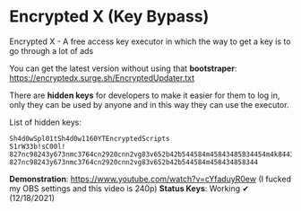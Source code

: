 # Encrypted X (Key Bypass)

Encrypted X - A free access key executor in which the way to get a key is to go through a lot of ads

You can get the latest version without using that **bootstraper**: https://encryptedx.surge.sh/EncryptedUpdater.txt

There are **hidden keys** for developers to make it easier for them to log in, only they can be used by anyone and in this way they can use the executor.

List of hidden keys:
```
Sh4d0wSpl01tSh4d0w1160YTEncryptedScripts
S1rW33b!sC00l!
827nc98243y673nmc3764cn2920cnn2vg83v652b42b544584m45843485834454m4k8443583448w458354m3458mw54w4a384543w54aq34ma01m140a238a4j70n8tyasdasdasdasdasd
827nc98243y673nmc3764cn2920cnn2vg83v652b42b544584m458434858344
```

**Demonstration**: https://www.youtube.com/watch?v=cYfaduyR0ew (I fucked my OBS settings and this video is 240p)
**Status Keys**: Working ✔ (12/18/2021)
